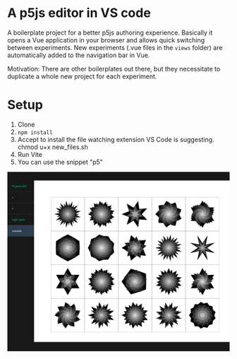 # A p5js editor in VS code

A boilerplate project for a better p5js authoring experience. Basically it opens a Vue application in your browser and allows quick switching between experiments. New experiments (.vue files in the `views` folder) are automatically added to the navigation bar in Vue.

Motivation: There are other boilerplates out there, but they necessitate to duplicate a whole new project for each experiment.


# Setup
1. Clone
2. `npm install`
3. Accept to install the file watching extension VS Code is suggesting.
chmod u+x new_files.sh
4. Run Vite
5. You can use the snippet "p5"


![](screenshot.png)